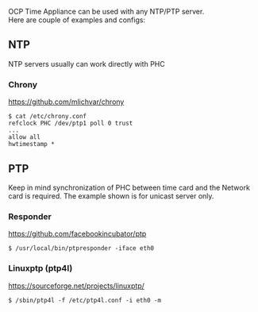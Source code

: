 OCP Time Appliance can be used with any NTP/PTP server.  
Here are couple of examples and configs:
## NTP
NTP servers usually can work directly with PHC
### Chrony
https://github.com/mlichvar/chrony
```
$ cat /etc/chrony.conf
refclock PHC /dev/ptp1 poll 0 trust
...
allow all
hwtimestamp *
```

## PTP
Keep in mind synchronization of PHC between time card and the Network card is required.
The example shown is for unicast server only.
### Responder
https://github.com/facebookincubator/ptp
```
$ /usr/local/bin/ptpresponder -iface eth0
```

### Linuxptp (ptp4l)
https://sourceforge.net/projects/linuxptp/
```
$ /sbin/ptp4l -f /etc/ptp4l.conf -i eth0 -m
```
